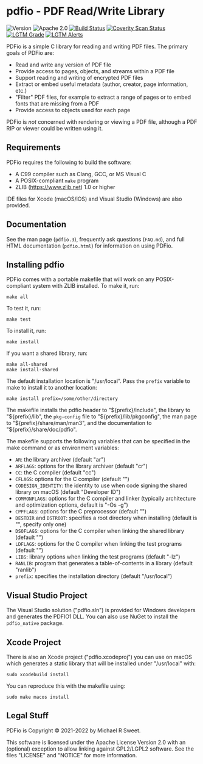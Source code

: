 pdfio - PDF Read/Write Library
==============================

![Version](https://img.shields.io/github/v/release/michaelrsweet/pdfio?include_prereleases)
![Apache 2.0](https://img.shields.io/github/license/michaelrsweet/pdfio)
[![Build Status](https://img.shields.io/github/workflow/status/michaelrsweet/pdfio/Build)](https://github.com/michaelrsweet/pdfio/actions/workflows/build.yml)
[![Coverity Scan Status](https://img.shields.io/coverity/scan/22385.svg)](https://scan.coverity.com/projects/michaelrsweet-pdfio)
[![LGTM Grade](https://img.shields.io/lgtm/grade/cpp/github/michaelrsweet/pdfio)](https://lgtm.com/projects/g/michaelrsweet/pdfio/context:cpp)
[![LGTM Alerts](https://img.shields.io/lgtm/alerts/github/michaelrsweet/pdfio)](https://lgtm.com/projects/g/michaelrsweet/pdfio/)

PDFio is a simple C library for reading and writing PDF files.  The primary
goals of PDFio are:

- Read and write any version of PDF file
- Provide access to pages, objects, and streams within a PDF file
- Support reading and writing of encrypted PDF files
- Extract or embed useful metadata (author, creator, page information, etc.)
- "Filter" PDF files, for example to extract a range of pages or to embed fonts
  that are missing from a PDF
- Provide access to objects used for each page

PDFio is *not* concerned with rendering or viewing a PDF file, although a PDF
RIP or viewer could be written using it.


Requirements
------------

PDFio requires the following to build the software:

- A C99 compiler such as Clang, GCC, or MS Visual C
- A POSIX-compliant `make` program
- ZLIB (<https://www.zlib.net>) 1.0 or higher

IDE files for Xcode (macOS/iOS) and Visual Studio (Windows) are also provided.


Documentation
-------------

See the man page (`pdfio.3`), frequently ask questions (`FAQ.md`), and full HTML
documentation (`pdfio.html`) for information on using PDFio.


Installing pdfio
----------------

PDFio comes with a portable makefile that will work on any POSIX-compliant
system with ZLIB installed.  To make it, run:

    make all

To test it, run:

    make test

To install it, run:

    make install

If you want a shared library, run:

    make all-shared
    make install-shared

The default installation location is "/usr/local".  Pass the `prefix` variable
to make to install it to another location:

    make install prefix=/some/other/directory

The makefile installs the pdfio header to "${prefix}/include", the library to
"${prefix}/lib", the `pkg-config` file to "${prefix}/lib/pkgconfig", the man
page to "${prefix}/share/man/man3", and the documentation to
"${prefix}/share/doc/pdfio".

The makefile supports the following variables that can be specified in the make
command or as environment variables:

- `AR`: the library archiver (default "ar")
- `ARFLAGS`: options for the library archiver (default "cr")
- `CC`: the C compiler (default "cc")
- `CFLAGS`: options for the C compiler (default "")
- `CODESIGN_IDENTITY`: the identity to use when code signing the shared library
  on macOS (default "Developer ID")
- `COMMONFLAGS`: options for the C compiler and linker (typically architecture
  and optimization options, default is "-Os -g")
- `CPPFLAGS`: options for the C preprocessor (default "")
- `DESTDIR` and `DSTROOT`: specifies a root directory when installing
  (default is "", specify only one)
- `DSOFLAGS`: options for the C compiler when linking the shared library
  (default "")
- `LDFLAGS`: options for the C compiler when linking the test programs
  (default "")
- `LIBS`: library options when linking the test programs (default "-lz")
- `RANLIB`: program that generates a table-of-contents in a library
  (default "ranlib")
- `prefix`: specifies the installation directory (default "/usr/local")


Visual Studio Project
---------------------

The Visual Studio solution ("pdfio.sln") is provided for Windows developers and
generates the PDFIO1 DLL.  You can also use NuGet to install the `pdfio_native`
package.


Xcode Project
-------------

There is also an Xcode project ("pdfio.xcodeproj") you can use on macOS which
generates a static library that will be installed under "/usr/local" with:

    sudo xcodebuild install

You can reproduce this with the makefile using:

    sudo make macos install


Legal Stuff
-----------

PDFio is Copyright © 2021-2022 by Michael R Sweet.

This software is licensed under the Apache License Version 2.0 with an
(optional) exception to allow linking against GPL2/LGPL2 software.  See the
files "LICENSE" and "NOTICE" for more information.
